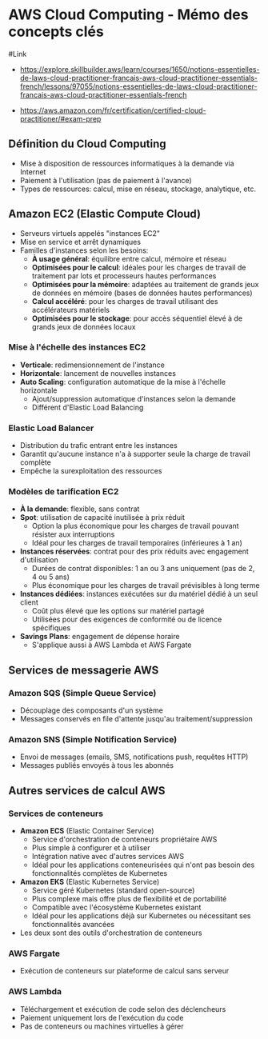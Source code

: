 # AWS Cloud Computing - Mémo des concepts clés

#Link 

- https://explore.skillbuilder.aws/learn/courses/1650/notions-essentielles-de-laws-cloud-practitioner-francais-aws-cloud-practitioner-essentials-french/lessons/97055/notions-essentielles-de-laws-cloud-practitioner-francais-aws-cloud-practitioner-essentials-french

- https://aws.amazon.com/fr/certification/certified-cloud-practitioner/#exam-prep

## Définition du Cloud Computing
- Mise à disposition de ressources informatiques à la demande via Internet
- Paiement à l'utilisation (pas de paiement à l'avance)
- Types de ressources: calcul, mise en réseau, stockage, analytique, etc.

## Amazon EC2 (Elastic Compute Cloud)
- Serveurs virtuels appelés "instances EC2"
- Mise en service et arrêt dynamiques
- Familles d'instances selon les besoins:
  - **À usage général**: équilibre entre calcul, mémoire et réseau
  - **Optimisées pour le calcul**: idéales pour les charges de travail de traitement par lots et processeurs hautes performances
  - **Optimisées pour la mémoire**: adaptées au traitement de grands jeux de données en mémoire (bases de données hautes performances)
  - **Calcul accéléré**: pour les charges de travail utilisant des accélérateurs matériels
  - **Optimisées pour le stockage**: pour accès séquentiel élevé à de grands jeux de données locaux

### Mise à l'échelle des instances EC2
- **Verticale**: redimensionnement de l'instance
- **Horizontale**: lancement de nouvelles instances
- **Auto Scaling**: configuration automatique de la mise à l'échelle horizontale
  - Ajout/suppression automatique d'instances selon la demande
  - Différent d'Elastic Load Balancing

### Elastic Load Balancer
- Distribution du trafic entrant entre les instances
- Garantit qu'aucune instance n'a à supporter seule la charge de travail complète
- Empêche la surexploitation des ressources

### Modèles de tarification EC2
- **À la demande**: flexible, sans contrat
- **Spot**: utilisation de capacité inutilisée à prix réduit
  - Option la plus économique pour les charges de travail pouvant résister aux interruptions
  - Idéal pour les charges de travail temporaires (inférieures à 1 an)
- **Instances réservées**: contrat pour des prix réduits avec engagement d'utilisation
  - Durées de contrat disponibles: 1 an ou 3 ans uniquement (pas de 2, 4 ou 5 ans)
  - Plus économique pour les charges de travail prévisibles à long terme
- **Instances dédiées**: instances exécutées sur du matériel dédié à un seul client
  - Coût plus élevé que les options sur matériel partagé
  - Utilisées pour des exigences de conformité ou de licence spécifiques
- **Savings Plans**: engagement de dépense horaire
  - S'applique aussi à AWS Lambda et AWS Fargate

## Services de messagerie AWS
### Amazon SQS (Simple Queue Service)
- Découplage des composants d'un système
- Messages conservés en file d'attente jusqu'au traitement/suppression

### Amazon SNS (Simple Notification Service)
- Envoi de messages (emails, SMS, notifications push, requêtes HTTP)
- Messages publiés envoyés à tous les abonnés

## Autres services de calcul AWS
### Services de conteneurs
- **Amazon ECS** (Elastic Container Service)
  - Service d'orchestration de conteneurs propriétaire AWS
  - Plus simple à configurer et à utiliser
  - Intégration native avec d'autres services AWS
  - Idéal pour les applications conteneurisées qui n'ont pas besoin des fonctionnalités complètes de Kubernetes
- **Amazon EKS** (Elastic Kubernetes Service)
  - Service géré Kubernetes (standard open-source)
  - Plus complexe mais offre plus de flexibilité et de portabilité
  - Compatible avec l'écosystème Kubernetes existant
  - Idéal pour les applications déjà sur Kubernetes ou nécessitant ses fonctionnalités avancées
- Les deux sont des outils d'orchestration de conteneurs

### AWS Fargate
- Exécution de conteneurs sur plateforme de calcul sans serveur

### AWS Lambda
- Téléchargement et exécution de code selon des déclencheurs
- Paiement uniquement lors de l'exécution du code
- Pas de conteneurs ou machines virtuelles à gérer
